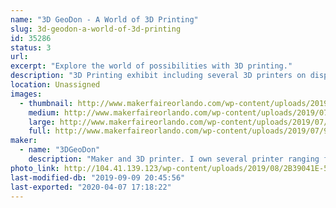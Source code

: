 ```yaml
---
name: "3D GeoDon - A World of 3D Printing"
slug: 3d-geodon-a-world-of-3d-printing
id: 35286
status: 3
url: 
excerpt: "Explore the world of possibilities with 3D printing."
description: "3D Printing exhibit including several 3D printers on display, actively printing 3D objects. 3D printed objects on display demonstrating possibilities and capabilities of today’s 3D printing technologies.Small 3D samples will be available as give-aways to attendees (while supplies last). My experience with and passion for 3D printing techniques and equipment, makes me uniquely qualified to entertain questions and provide troubleshooting to attendees."
location: Unassigned
images:
  - thumbnail: http://www.makerfaireorlando.com/wp-content/uploads/2019/07/937662C3-F1D3-441E-94F2-199B36E4352A.jpeg
    medium: http://www.makerfaireorlando.com/wp-content/uploads/2019/07/937662C3-F1D3-441E-94F2-199B36E4352A.jpeg
    large: http://www.makerfaireorlando.com/wp-content/uploads/2019/07/937662C3-F1D3-441E-94F2-199B36E4352A.jpeg
    full: http://www.makerfaireorlando.com/wp-content/uploads/2019/07/937662C3-F1D3-441E-94F2-199B36E4352A.jpeg
maker:
  - name: "3DGeoDon"
    description: "Maker and 3D printer. I own several printer ranging from inexpensive to more expensive. I consider myself to be of Intermedite to Advanced  skill level."
photo_link: http://104.41.139.123/wp-content/uploads/2019/08/2B39041E-58DB-49B7-9033-7321E988877F-779x1024.jpeg
last-modified-db: "2019-09-09 20:45:56"
last-exported: "2020-04-07 17:18:22"
---
```

